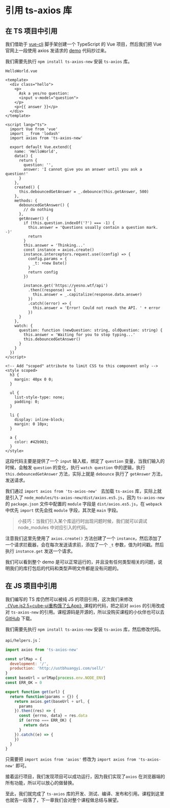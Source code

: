 # 引用 ts-axios 库

## 在 TS 项目中引用

我们借助于 [vue-cli](https://cli.vuejs.org/) 脚手架创建一个 TypeScript 的 Vue 项目，然后我们把 Vue 官网上一段使用 axios 发请求的 [demo](https://cn.vuejs.org/v2/guide/computed.html#%E4%BE%A6%E5%90%AC%E5%99%A8) 代码抄过来。

我们需要先执行 `npm install ts-axios-new` 安装 `ts-axios` 库。

`HelloWorld.vue`

```vue
<template>
  <div class="hello">
    <p>
      Ask a yes/no question:
      <input v-model="question">
    </p>
    <p>{{ answer }}</p>
  </div>
</template>

<script lang="ts">
  import Vue from 'vue'
  import _ from 'lodash'
  import axios from 'ts-axios-new'

  export default Vue.extend({
    name: 'HelloWorld',
    data() {
      return {
        question: '',
        answer: 'I cannot give you an answer until you ask a question!'
      }
    },
    created() {
      this.debouncedGetAnswer = _.debounce(this.getAnswer, 500)
    },
    methods: {
      debouncedGetAnswer() {
        // do nothing
      },
      getAnswer() {
        if (this.question.indexOf('?') === -1) {
          this.answer = 'Questions usually contain a question mark. -)'
          return
        }
        this.answer = 'Thinking...'
        const instance = axios.create()
        instance.interceptors.request.use((config) => {
          config.params = {
            _t: +new Date()
          }
          return config
        })

        instance.get('https://yesno.wtf/api')
          .then((response) => {
            this.answer = _.capitalize(response.data.answer)
          })
          .catch((error) => {
            this.answer = 'Error! Could not reach the API. ' + error
          })
      }
    },
    watch: {
      question: function (newQuestion: string, oldQuestion: string) {
        this.answer = 'Waiting for you to stop typing...'
        this.debouncedGetAnswer()
      }
    }
  })
</script>

<!-- Add "scoped" attribute to limit CSS to this component only -->
<style scoped>
  h3 {
    margin: 40px 0 0;
  }

  ul {
    list-style-type: none;
    padding: 0;
  }

  li {
    display: inline-block;
    margin: 0 10px;
  }

  a {
    color: #42b983;
  }
</style>
```
这段代码主要是提供了一个 `input` 输入框，绑定了 `question` 变量，当我们输入的时候，会触发 `question` 的变化，执行 `watch question` 中的逻辑，执行 `this.debouncedGetAnswer` 方法，实际上就是 `debounce` 执行了 `getAnswer` 方法，发送请求。

我们通过 `import axios from 'ts-axios-new'
` 去加载 `ts-axios` 库，实际上就是引入了 `node_modules/ts-axios-new/dist/axios.es5.js`，因为 `ts-axios-new` 的 `package.json` 文件中配置的 `module` 字段是 `dist/axios.es5.js`，在 `webpack` 中优先 `import` 优先会找 `module` 字段，其次是 `main` 字段。

> 小技巧：当我们引入某个库运行时出现问题时候，我们就可以调试 node_modules 中对应引入的代码。

注意我们这里先使用了 `axios.create()` 方法创建了一个 `instance`，然后添加了一个请求拦截器，会在每次发送请求前，添加了一个 `_t` 参数，值为时间戳。然后执行 `instance.get` 发送一个请求。

我们可以看到整个 demo 是可以正常运行的，并且没有任何类型相关的问题，说明我们的库打包后的代码和类型声明文件都是没有问题的。

## 在 JS 项目中引用

我们编写的 TS 库仍然可以被纯 JS 的项目引用，这次我们来修改[《Vue.js2.5+cube-ui重构饿了么App》](https://coding.imooc.com/class/74.html)课程的代码，把之前对 `axios` 的引用改成对 `ts-axios-new` 的引用。课程源码是开源的，所以没购买课程的小伙伴也可以去 [GitHub](https://github.com/ustbhuangyi/vue-sell) 下载。

我们需要先执行 `npm install ts-axios-new` 安装 `ts-axios` 库，然后修改代码。

`api/helpers.js`：

```javascript
import axios from 'ts-axios-new'

const urlMap = {
  development: '/',
  production: 'http://ustbhuangyi.com/sell/'
}
const baseUrl = urlMap[process.env.NODE_ENV]
const ERR_OK = 0

export function get(url) {
  return function(params = {}) {
    return axios.get(baseUrl + url, {
      params
    }).then((res) => {
      const {errno, data} = res.data
      if (errno === ERR_OK) {
        return data
      }
    }).catch((e) => {
    })
  }
}

```

只需要把 `import axios from 'axios'` 修改为 `import axios from 'ts-axios-new'` 即可。

接着运行项目，我们发现项目可以成功运行，因为我们实现了`axios` 在浏览器端的所有功能，所以可以放心的做替换。

至此，我们就完成了 `ts-axios` 库的开发、测试、编译、发布和引用。课程到这里也就告一段落了，下一章我们会对整个课程做总结与展望。
